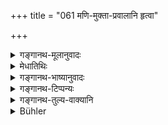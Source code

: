 +++
title = "061 मणि-मुक्ता-प्रवालानि हृत्वा"

+++

<details><summary>गङ्गानथ-मूलानुवादः</summary>

The man who, through greed, steals gems, pearls and corals, or the various kinds of precious articles, is born among ‘Hemakartṛs.’—(61)
</details>

<details><summary>मेधातिथिः</summary>

**हेमकर्तारः** पक्षिणः ॥ १२.६१ ॥
</details>

<details><summary>गङ्गानथ-भाष्यानुवादः</summary>

‘*Hemakartṛs*’—is the name of a bird.—(61)
</details>

<details><summary>गङ्गानथ-टिप्पन्यः</summary>

This verse is quoted in *Mitākṣarā* (3.213);—in *Parāśaramādhava* (Prāyaścitta, p. 511);—and in *Nṛsiṃhaprasāda* (Saṃskāra 74a).
</details>

<details><summary>गङ्गानथ-तुल्य-वाक्यानि</summary>

**(verses 12.60-68)  
**

See Comparative notes for [Verse 12.60].
</details>

<details><summary>Bühler</summary>

061	A man who out of greed has stolen gems, pearls or coral, or any of the many other kinds of precious things, is born among the goldsmiths.
</details>

